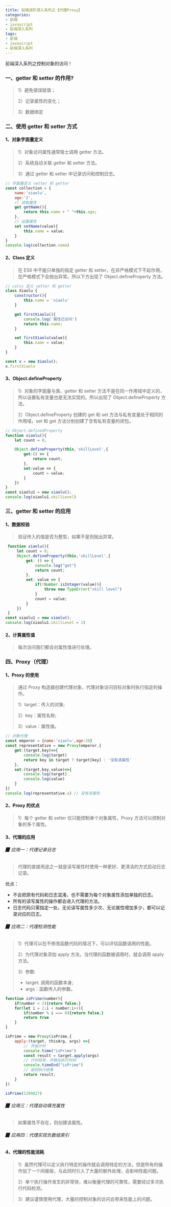 ```yaml
---
title: 前端进阶深入系列之【代理Proxy】
categories: 
- 前端
- javascript
- 前端深入系列
tags: 
- 前端
- javascript
- 前端深入系列
---
```


前端深入系列之控制对象的访问！

<!--more-->



###  一、getter 和 setter 的作用?

> 1）避免错误赋值；
>
> 2）记录属性的变化；
>
> 3）数据绑定



### 二、使用 getter 和 setter  方式

#### 1、对象字面量定义

> 1）对象访问属性通常隐士调用 getter 方法。
>
> 2）系统自动关联 getter 和 setter 方法。
>
> 3）通过 getter 和 setter 中记录访问和控制日志。

```javascript
// 字面量定义 setter 和 getter
const collection = {
    name:'xiaolu',
    age:'2',
    // 读取属性
    get getName(){
        return this.name + " "+this.age;
    },
    // 设置属性
    set setName(value){
        this.name = value;
    }
}
console.log(collection.name)
```



#### 2、Class 定义

> 在 ES6 中不能只单独的指定 getter 和 setter，在非严格模式下不起作用，在严格模式下会抛出异常。所以下方出现了 Object.defineProperty 方法。

```javascript
// calss 定义 setter 和 getter
class Xiaolu {
    constructor(){
        this.name = 'xiaolu'
    }

    get firstXiaolu(){
        console.log('属性已访问')
        return this.name;
    }

    set firstXiaolu(value){
        this.name = value;
    }
}

const x = new Xiaolu();
x.firstXiaolu
```



#### 3、Object.defineProperty

> 1）对象的字面量与类、getter 和 setter 方法不是在同一作用域中定义的，所以设置私有变量也是无法实现的。所以出现了 Object.defineProperty 方法。
>
> 2）Object.defineProperty 创建的 get 和 set 方法与私有变量处于相同的作用域，set 和 get 方法分别创建了含有私有变量的闭包。

```javascript
// Object.definedProperty
function xiaolu(){
    let count = 0;

    Object.defineProperty(this,'skillLevel',{
        get:() => {
            return count;
        },
        set:value => {
            count = value;
        }
    })
}
const xiaolu1 = new xiaolu();
console.log(xiaolu1.skillLevel)
```



### 三、getter 和 setter 的应用

#### 1、数据校验

> 验证传入的值是否为整型，如果不是则抛出异常。

```javascript
 function xiaolu(){
     let count = 0;
     Object.defineProperty(this,'skillLevel',{
         get: () => {
             console.log("get")
             return count;
         },
         set: value => {
             if(!Number.isInteger(value)){
                 throw new TypeError("skill level")
             }
             count = value;
         }
     })
 }
const xiaolu1 = new xiaolu();
console.log(xiaolu1.skillLevel = 1)
```



#### 2、计算属性值

> 每次访问我们都会对属性值进行处理。



### 四、Proxy（代理）

#### 1、Proxy 的使用

> 通过 Proxy 构造器创建代理对象，代理对象访问目标对象时执行指定的操作。
>
> 1）target：传入的对象;
>
> 2）key：属性名称;
>
> 3）value：属性值。

```javascript
// 对象代理
const emperor = {name:'xiaolu',age:20}
const representative = new Proxy(emperor,{
    get:(target,key)=>{
        console.log(target)
        return key in target ? target[key] : '没有该属性'
    },
    set:(target,key,value)=>{
        console.log(target)
        console.log(value)
    }
})
console.log(representative.a) // 没有该属性
```



#### 2、Proxy 的优点

> 1）每个 getter 和  setter 仅只能控制单个对象属性，Proxy 方法可以控制对象的多个属性。
>



#### 3、代理的应用

###### ▉ 应用一：代理记录日志

> 代理的直接用途之一就是读写属性时使用一种更好、更清洁的方式启动日志记录。

优点：

- 不会把原有代码和日志混淆，也不需要为每个对象属性添加单独的日志。
- 所有的读写属性的操作都会进入代理的方法。
- 日志代码只需指定一处，无论读写属性多少次、无论属性增加多少，都可以记录对应的日志。



###### ▉ 应用二：代理检测性能

> 1）代理可以在不修改函数代码的情况下，可以评估函数调用的性能。
>
> 2）为代理对象添加 apply 方法，当代理的函数被调用时，就会调用 apply 方法。
>
> 3）参数:
>
> - target: 调用的函数本身;
> - args：函数传入的参数。

```javascript
function isPrime(number){
    if(number < 2){return false;}
    for(let i = 2;i < number;i++){
        if(number % i === 0){return false;}
        return true
    }
}

isPrime = new Proxy(isPrime,{
    apply:(target, thisArg, args) =>{
        // 开始计时
        console.time("isPrime")
        const result = target.apply(args)
        // 计时结束，并输出执行时间
        console.timeEnd("isPrime")
        // 返回执行结果
        return result;
    }
}) 

isPrime(1299827)
```



###### ▉ 应用三：代理自动填充属性

> 如果属性不存在，则创建该属性。



###### ▉ 应用四：代理实现负数组索引



#### 4、代理的性能消耗

> 1）虽然代理可以定义执行特定的操作就会调用特定的方法，但是所有的操作加了一个间接层，与此同时引入了大量的额外处理，会影响性能问题。
>
> 2）单个执行操作发生的非常快，难以衡量代理的可靠性，需要经过多次执行代码检测。
>
> 3）建议谨慎使用代理，大量的控制对象的访问会带来性能上的问题。

















